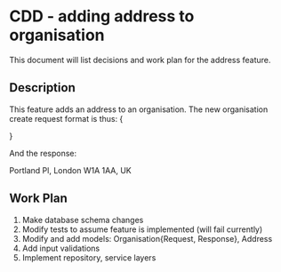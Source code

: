 
# CDD - adding address to organisation

This document will list decisions and work plan for the address feature.

## Description
This feature adds an address to an organisation. The new organisation create request format is thus:
{

}

And the response:

Portland Pl, London W1A 1AA, UK

## Work Plan
1. Make database schema changes
2. Modify tests to assume feature is implemented (will fail currently)
3. Modify and add models: Organisation{Request, Response}, Address
4. Add input validations
5. Implement repository, service layers
